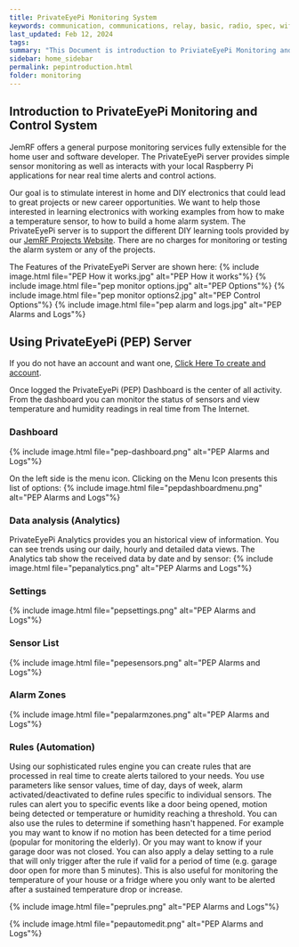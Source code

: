 ```yaml
---
title: PrivateEyePi Monitoring System
keywords: communication, communications, relay, basic, radio, spec, wifi, sensor
last_updated: Feb 12, 2024
tags:
summary: "This Document is introduction to PriviateEyePi Monitoring and Features"
sidebar: home_sidebar
permalink: pepintroduction.html
folder: monitoring
---
```


## Introduction to PrivateEyePi Monitoring and Control System
JemRF offers a general purpose monitoring services fully extensible for the home user and software developer. The PrivateEyePi server provides simple sensor monitoring as well as interacts with your local Raspberry Pi applications for near real time alerts and control actions.

Our goal is to stimulate interest in home and DIY electronics that could lead to great projects or new career opportunities. We want to help those interested in learning electronics with working examples from how to make a temperature sensor, to how to build a home alarm system.
The PrivateEyePi server is to support the different DIY learning tools provided by our [JemRF Projects Website](https:///projects.jemrf.com). There are no charges for monitoring or testing the alarm system or any of the projects.

The Features of the PrivateEyePi Server are shown here:
{% include image.html file="PEP How it works.jpg" alt="PEP How it works"%}
{% include image.html file="pep monitor options.jpg" alt="PEP Options"%}
{% include image.html file="pep monitor options2.jpg" alt="PEP Control Options"%}
{% include image.html file="pep alarm and logs.jpg" alt="PEP Alarms and Logs"%}

## Using PrivateEyePi (PEP) Server
If you do not have an account and want one, [Click Here To create and account](pepregistration.html).

Once logged the PrivateEyePi (PEP) Dashboard is the center of all activity.
From the dashboard you can monitor the status of sensors and view temperature and humidity readings in real time from The Internet.

### Dashboard
{% include image.html file="pep-dashboard.png" alt="PEP Alarms and Logs"%}

On the left side is the menu icon. Clicking on the Menu Icon presents this list of options:
{% include image.html file="pepdashboardmenu.png" alt="PEP Alarms and Logs"%}

### Data analysis (Analytics)
PrivateEyePi Analytics provides you an historical view of information. You can see trends using our daily, hourly and detailed data views.
The Analytics tab show the received data by date and by sensor:
{% include image.html file="pepanalytics.png" alt="PEP Alarms and Logs"%}

### Settings
{% include image.html file="pepsettings.png" alt="PEP Alarms and Logs"%}

### Sensor List
{% include image.html file="pepesensors.png" alt="PEP Alarms and Logs"%}

### Alarm Zones
{% include image.html file="pepalarmzones.png" alt="PEP Alarms and Logs"%}

### Rules (Automation)
Using our sophisticated rules engine you can create rules that are processed in real time to create alerts tailored to your needs. You use parameters like sensor values, time of day, days of week, alarm activated/deactivated to define rules specific to individual sensors. The rules can alert you to specific events like a door being opened, motion being detected or temperature or humidity reaching a threshold. You can also use the rules to determine if something hasn't happened. For example you may want to know if no motion has been detected for a time period (popular for monitoring the elderly). Or you may want to know if your garage door was not closed. You can also apply a delay setting to a rule that will only trigger after the rule if valid for a period of time (e.g. garage door open for more than 5 minutes). This is also useful for monitoring the temperature of your house or a fridge where you only want to be alerted after a sustained temperature drop or increase.

{% include image.html file="peprules.png" alt="PEP Alarms and Logs"%}

{% include image.html file="pepautomedit.png" alt="PEP Alarms and Logs"%}

